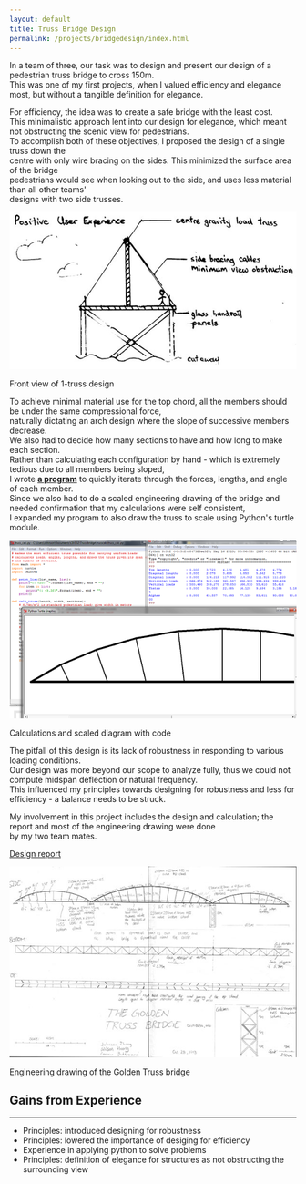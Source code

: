 ```yaml
---
layout: default
title: Truss Bridge Design
permalink: /projects/bridgedesign/index.html
---
```

In a team of three, our task was to design and present our design of a pedestrian truss bridge to cross 150m.  
This was one of my first projects, when I valued efficiency and elegance most, but without a tangible definition for elegance.  

For efficiency, the idea was to create a safe bridge with the least cost.  
This minimalistic approach lent into our design for elegance, which meant not obstructing the scenic view for pedestrians.  
To accomplish both of these objectives, I proposed the design of a single truss down the  
centre with only wire bracing on the sides. This minimized the surface area of the bridge  
pedestrians would see when looking out to the side, and uses less material than all other teams'  
designs with two side trusses.  
<div class="frames">
<img src="frontview.jpg">
<p>Front view of 1-truss design</p>
</div>

<a name="design"> </a>
To achieve minimal material use for the top chord, all the members should be under the same compressional force,  
naturally dictating an arch design where the slope of successive members decrease.  
We also had to decide how many sections to have and how long to make each section.  
Rather than calculating each configuration by hand - which is extremely tedious due to all members being sloped,  
I wrote [**a program**](https://github.com/LemonPi/trusscalc) to quickly iterate through the forces, lengths, and angle of each member.  
Since we also had to do a scaled engineering drawing of the bridge and needed confirmation that my calculations were self consistent,  
I expanded my program to also draw the truss to scale using Python's turtle module.  

<div class="frames">
<img src="trusscalc.png">
<p>Calculations and scaled diagram with code</p>
</div>

The pitfall of this design is its lack of robustness in responding to various loading conditions.  
Our design was more beyond our scope to analyze fully, thus we could not compute midspan deflection or natural frequency.  
This influenced my principles towards designing for robustness and less for efficiency - a balance needs to be struck.  


My involvement in this project includes the design and calculation; the report and most of the engineering drawing were done  
by my two team mates.  

[Design report](designreport.pdf)
<div class="frames">
<a href="diagram.jpg"><img src="diagramthumb.jpg"></a>
<p>Engineering drawing of the Golden Truss bridge</p>
</div>

<a name="gains"> </a>
## Gains from Experience
-----------------------
- Principles: introduced designing for robustness
- Principles: lowered the importance of desiging for efficiency
- Experience in applying python to solve problems
- Principles: definition of elegance for structures as not obstructing the surrounding view